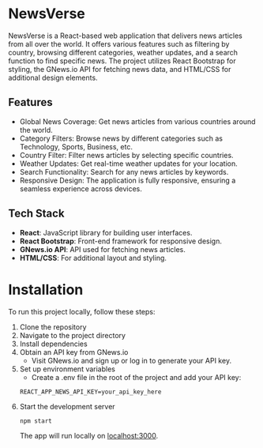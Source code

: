 # NewsVerse

NewsVerse is a React-based web application that delivers news articles from all over the world. It offers various features such as filtering by country, browsing different categories, weather updates, and a search function to find specific news. The project utilizes React Bootstrap for styling, the GNews.io API for fetching news data, and HTML/CSS for additional design elements.

## Features

- Global News Coverage: Get news articles from various countries around the world.
- Category Filters: Browse news by different categories such as Technology, Sports, Business, etc.
- Country Filter: Filter news articles by selecting specific countries.
- Weather Updates: Get real-time weather updates for your location.
- Search Functionality: Search for any news articles by keywords.
- Responsive Design: The application is fully responsive, ensuring a seamless experience across devices.

## Tech Stack

- **React**: JavaScript library for building user interfaces.
- **React Bootstrap**: Front-end framework for responsive design.
- **GNews.io API**: API used for fetching news articles.
- **HTML/CSS**: For additional layout and styling.

# Installation

To run this project locally, follow these steps:

1. Clone the repository
2. Navigate to the project directory
3. Install dependencies
4. Obtain an API key from GNews.io
   - Visit GNews.io and sign up or log in to generate your API key.
5. Set up environment variables
   - Create a .env file in the root of the project and add your API key:
   ```
   REACT_APP_NEWS_API_KEY=your_api_key_here
   ```
6. Start the development server
   ```
   npm start
   ```
   The app will run locally on [localhost:3000](http://localhost:3000).
